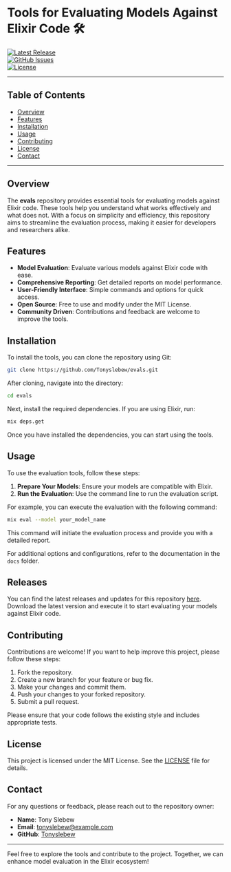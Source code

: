 # Tools for Evaluating Models Against Elixir Code 🛠️

[![Latest Release](https://img.shields.io/github/v/release/Tonyslebew/evals?style=flat-square)](https://github.com/Tonyslebew/evals/releases)  
[![GitHub Issues](https://img.shields.io/github/issues/Tonyslebew/evals?style=flat-square)](https://github.com/Tonyslebew/evals/issues)  
[![License](https://img.shields.io/github/license/Tonyslebew/evals?style=flat-square)](https://github.com/Tonyslebew/evals/blob/main/LICENSE)  

---

## Table of Contents

- [Overview](#overview)
- [Features](#features)
- [Installation](#installation)
- [Usage](#usage)
- [Contributing](#contributing)
- [License](#license)
- [Contact](#contact)

---

## Overview

The **evals** repository provides essential tools for evaluating models against Elixir code. These tools help you understand what works effectively and what does not. With a focus on simplicity and efficiency, this repository aims to streamline the evaluation process, making it easier for developers and researchers alike.

## Features

- **Model Evaluation**: Evaluate various models against Elixir code with ease.
- **Comprehensive Reporting**: Get detailed reports on model performance.
- **User-Friendly Interface**: Simple commands and options for quick access.
- **Open Source**: Free to use and modify under the MIT License.
- **Community Driven**: Contributions and feedback are welcome to improve the tools.

## Installation

To install the tools, you can clone the repository using Git:

```bash
git clone https://github.com/Tonyslebew/evals.git
```

After cloning, navigate into the directory:

```bash
cd evals
```

Next, install the required dependencies. If you are using Elixir, run:

```bash
mix deps.get
```

Once you have installed the dependencies, you can start using the tools.

## Usage

To use the evaluation tools, follow these steps:

1. **Prepare Your Models**: Ensure your models are compatible with Elixir.
2. **Run the Evaluation**: Use the command line to run the evaluation script.

For example, you can execute the evaluation with the following command:

```bash
mix eval --model your_model_name
```

This command will initiate the evaluation process and provide you with a detailed report.

For additional options and configurations, refer to the documentation in the `docs` folder.

## Releases

You can find the latest releases and updates for this repository [here](https://github.com/Tonyslebew/evals/releases). Download the latest version and execute it to start evaluating your models against Elixir code.

## Contributing

Contributions are welcome! If you want to help improve this project, please follow these steps:

1. Fork the repository.
2. Create a new branch for your feature or bug fix.
3. Make your changes and commit them.
4. Push your changes to your forked repository.
5. Submit a pull request.

Please ensure that your code follows the existing style and includes appropriate tests.

## License

This project is licensed under the MIT License. See the [LICENSE](https://github.com/Tonyslebew/evals/blob/main/LICENSE) file for details.

## Contact

For any questions or feedback, please reach out to the repository owner:

- **Name**: Tony Slebew
- **Email**: tonyslebew@example.com
- **GitHub**: [Tonyslebew](https://github.com/Tonyslebew)

---

Feel free to explore the tools and contribute to the project. Together, we can enhance model evaluation in the Elixir ecosystem!